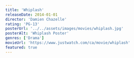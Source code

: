 ```yaml
---
title: 'Whiplash'
releaseDate: 2014-01-01
director: 'Damien Chazelle'
rating: 'PG-13'
posterUrl: '../../assets/images/movies/whiplash.jpg'
posterAlt: 'Whiplash Poster'
genres: ['Drama']
movieUrl: 'https://www.justwatch.com/ca/movie/whiplash'
featured: true
---
```

